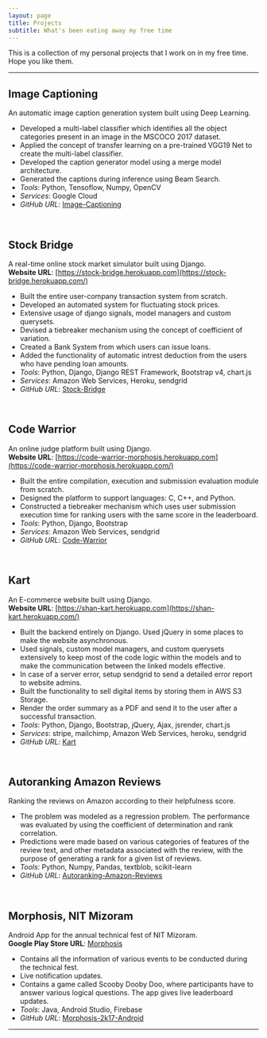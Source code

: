 ```yaml
---
layout: page
title: Projects
subtitle: What's been eating away my free time
---
```


This is a collection of my personal projects that I work on in my free time. Hope you like them.

---

## Image Captioning

An automatic image caption generation system built using Deep Learning.

- Developed a multi-label classifier which identifies all the object categories present in an image in the MSCOCO 2017 dataset.
- Applied the concept of transfer learning on a pre-trained VGG19 Net to create the multi-label classifier.
- Developed the caption generator model using a merge model architecture.
- Generated the captions during inference using Beam Search.
- _Tools_: Python, Tensoflow, Numpy, OpenCV
- _Services_: Google Cloud
- _GitHub URL_: [Image-Captioning](https://github.com/shan18/Image-Captioning)

<br/>

## Stock Bridge

A real-time online stock market simulator built using Django.  
**Website URL**: [https://stock-bridge.herokuapp.com](https://stock-bridge.herokuapp.com/)

- Built the entire user-company transaction system from scratch.
- Developed an automated system for fluctuating stock prices.
- Extensive usage of django signals, model managers and custom querysets.
- Devised a tiebreaker mechanism using the concept of coefficient of variation.
- Created a Bank System from which users can issue loans.
- Added the functionality of automatic intrest deduction from the users who have pending loan amounts.
- _Tools_: Python, Django, Django REST Framework, Bootstrap v4, chart.js
- _Services_: Amazon Web Services, Heroku, sendgrid
- _GitHub URL_: [Stock-Bridge](https://github.com/morphosis-nitmz/Stock-Bridge)

<br/>

## Code Warrior

An online judge platform built using Django.  
**Website URL**: [https://code-warrior-morphosis.herokuapp.com](https://code-warrior-morphosis.herokuapp.com/)

- Built the entire compilation, execution and submission evaluation module from scratch.
- Designed the platform to support languages: C, C++, and Python.
- Constructed a tiebreaker mechanism which uses user submission execution time for ranking users with the same score in the leaderboard.
- _Tools_: Python, Django, Bootstrap
- _Services_: Amazon Web Services, sendgrid
- _GitHub URL_: [Code-Warrior](https://github.com/morphosis-nitmz/Code-Warrior)

<br/>

## Kart

An E-commerce website built using Django.  
**Website URL**: [https://shan-kart.herokuapp.com](https://shan-kart.herokuapp.com/)

- Built the backend entirely on Django. Used jQuery in some places to make the website asynchronous.
- Used signals, custom model managers, and custom querysets extensively to keep most of the code logic within the models and to make the communication between the linked models effective.
- In case of a server error, setup sendgrid to send a detailed error report to website admins.
- Built the functionality to sell digital items by storing them in AWS S3 Storage.
- Render the order summary as a PDF and send it to the user after a successful transaction.
- _Tools_: Python, Django, Bootstrap, jQuery, Ajax, jsrender, chart.js
- _Services_: stripe, mailchimp, Amazon Web Services, heroku, sendgrid
- _GitHub URL_: [Kart](https://github.com/shan18/Kart)

<br/>

## Autoranking Amazon Reviews

Ranking the reviews on Amazon according to their helpfulness score.

- The problem was modeled as a regression problem. The performance was evaluated by using the coefficient of determination and rank correlation.
- Predictions were made based on various categories of features of the review text, and other metadata associated with the review, with the purpose of generating a rank for a given list of reviews.
- _Tools_: Python, Numpy, Pandas, textblob, scikit-learn
- _GitHub URL_: [Autoranking-Amazon-Reviews](https://github.com/shan18/Autoranking-Amazon-Reviews)

<br/>

## Morphosis, NIT Mizoram

Android App for the annual technical fest of NIT Mizoram.  
**Google Play Store URL**: [Morphosis](https://play.google.com/store/apps/details?id=com.nitmz.morphosis&hl=en)

- Contains all the information of various events to be conducted during the technical fest.
- Live notification updates.
- Contains a game called Scooby Dooby Doo, where participants have to answer various logical questions. The app gives live leaderboard updates.
- _Tools_: Java, Android Studio, Firebase
- _GitHub URL_: [Morphosis-2k17-Android](https://github.com/morphosis-nitmz/Morphosis-2k17-Android)

---
